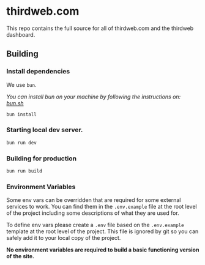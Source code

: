 # thirdweb.com

This repo contains the full source for all of thirdweb.com and the thirdweb dashboard.

## Building

### Install dependencies

We use `bun`.

_You can install bun on your machine by following the instructions on: [bun.sh](https://bun.sh)_

```sh
bun install
```

### Starting local dev server.

```sh
bun run dev
```

### Building for production

```sh
bun run build
```

### Environment Variables

Some env vars can be overridden that are required for some external services to work. You can find them in the `.env.example` file at the root level of the project including some descriptions of what they are used for.

To define env vars please create a `.env` file based on the `.env.example` template at the root level of the project. This file is ignored by git so you can safely add it to your local copy of the project.

**No environment variables are required to build a basic functioning version of the site.**
